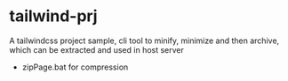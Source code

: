 # tailwind-prj
A tailwindcss project sample, cli tool to minify, minimize and then archive, which can be extracted and used in host server
 - zipPage.bat for compression
